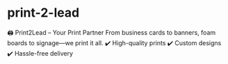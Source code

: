 # print-2-lead
🖨️ Print2Lead – Your Print Partner From business cards to banners, foam boards to signage—we print it all. ✔️ High-quality prints ✔️ Custom designs ✔️ Hassle-free delivery

